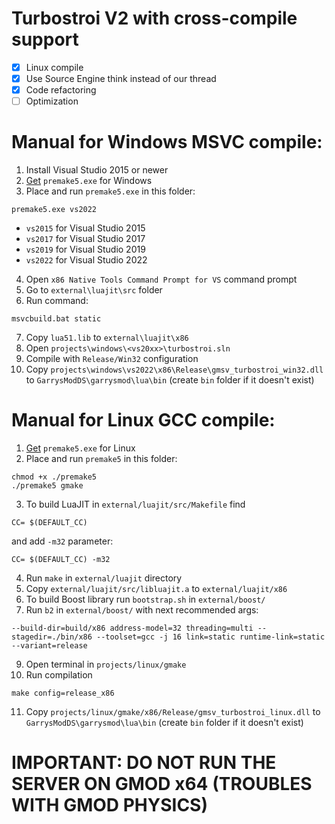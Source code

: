 # Turbostroi V2 with cross-compile support
- [x] Linux compile
- [x] Use Source Engine think instead of our thread
- [x] Code refactoring 
- [ ] Optimization

# Manual for Windows MSVC compile:
1. Install Visual Studio 2015 or newer
2. [Get](https://premake.github.io/download) `premake5.exe` for Windows
3. Place and run `premake5.exe` in this folder:
```
premake5.exe vs2022
```
- `vs2015` for Visual Studio 2015
- `vs2017` for Visual Studio 2017
- `vs2019` for Visual Studio 2019
- `vs2022` for Visual Studio 2022
4. Open `x86 Native Tools Command Prompt for VS` command prompt
5. Go to `external\luajit\src` folder
6. Run command:
```
msvcbuild.bat static
```
7. Copy `lua51.lib` to `external\luajit\x86`
8. Open `projects\windows\<vs20xx>\turbostroi.sln`
9. Compile with `Release/Win32` configuration
10. Copy `projects\windows\vs2022\x86\Release\gmsv_turbostroi_win32.dll` to `GarrysModDS\garrysmod\lua\bin` (create `bin` folder if it doesn't exist) 

# Manual for Linux GCC compile:
1. [Get](https://premake.github.io/download) `premake5.exe` for Linux
2. Place and run `premake5` in this folder:
```
chmod +x ./premake5
./premake5 gmake
```

3. To build LuaJIT in `external/luajit/src/Makefile` find
```
CC= $(DEFAULT_CC)
```
and add `-m32` parameter:
```
CC= $(DEFAULT_CC) -m32
```
4. Run `make` in `external/luajit` directory
5. Copy `external/luajit/src/libluajit.a` to `external/luajit/x86`
7. To build Boost library run `bootstrap.sh` in `external/boost/`
8. Run `b2` in `external/boost/` with next recommended args: 
```
--build-dir=build/x86 address-model=32 threading=multi --stagedir=./bin/x86 --toolset=gcc -j 16 link=static runtime-link=static --variant=release
```
9. Open terminal in `projects/linux/gmake`
10. Run compilation
```
make config=release_x86
```
11. Copy `projects/linux/gmake/x86/Release/gmsv_turbostroi_linux.dll` to `GarrysModDS\garrysmod\lua\bin` (create `bin` folder if it doesn't exist) 

# IMPORTANT: DO NOT RUN THE SERVER ON GMOD x64 (TROUBLES WITH GMOD PHYSICS)
